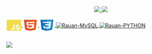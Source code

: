 
<div align="center">
  <a href="https://github.com/rauan-Pinheiro">
  <img height="170em" src="https://github-readme-stats.vercel.app/api?username=rauan-Pinheiro&show_icons=true&theme=dark&include_all_commits=true&count_private=true"/>
  <img height="170em" src="https://github-readme-stats.vercel.app/api/top-langs/?username=rauan-Pinheiro&layout=compact&langs_count=7&theme=dark"/>
</div>

<div style="display: inline_block"><br>
  <img align="center" alt="Rauan-Js" height="30" width="40" src="https://raw.githubusercontent.com/devicons/devicon/master/icons/javascript/javascript-plain.svg">
  <img align="center" alt="Rauan-HTML" height="30" width="40" src="https://raw.githubusercontent.com/devicons/devicon/master/icons/html5/html5-original.svg">
  <img align="center" alt="Rauan-CSS" height="30" width="40" src="https://raw.githubusercontent.com/devicons/devicon/master/icons/css3/css3-original.svg">
  <img align="center" alt="Rauan-MySQL" height="30" width="40" src="https://cdn.jsdelivr.net/gh/devicons/devicon@latest/icons/mysql/mysql-original.svg">
  <img align="center" alt="Rauan-PYTHON" height="30" width="40" src="https://cdn.jsdelivr.net/gh/devicons/devicon@latest/icons/python/python-original.svg">  
</div>

##

<div>
  <a href="https://www.instagram.com/rauanpinheiro_/" target="_blank"><img src="https://img.shields.io/badge/-Instagram-%23E4405F?style=for-the-badge&logo=instagram&logoColor=white" target="_blank"></a>

